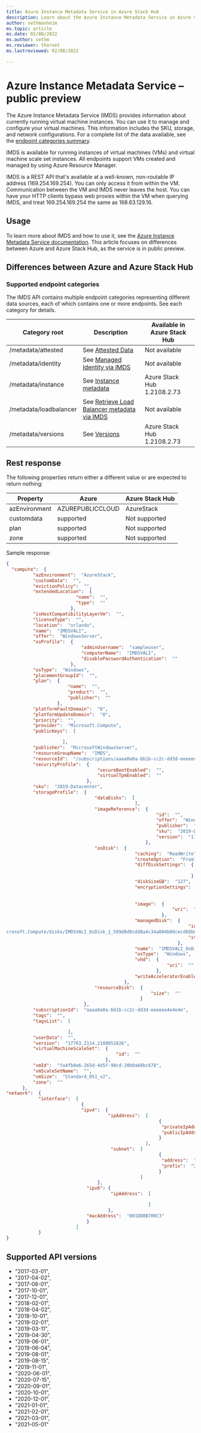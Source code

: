 ```yaml
---
title: Azure Instance Metadata Service in Azure Stack Hub 
description: Learn about the Azure Instance Metadata Service in Azure Stack Hub.
author: sethmanheim
ms.topic: article
ms.date: 02/08/2022
ms.author: sethm
ms.reviewer: thoroet
ms.lastreviewed: 02/08/2022

---
```


# Azure Instance Metadata Service – public preview

The Azure Instance Metadata Service (IMDS) provides information about currently running virtual machine instances. You can use it to manage and configure your virtual machines. This information includes the SKU, storage, and network configurations. For a complete list of the data available, see the [endpoint categories summary](#supported-endpoint-categories).

IMDS is available for running instances of virtual machines (VMs) and virtual machine scale set instances. All endpoints support VMs created and managed by using Azure Resource Manager.

IMDS is a REST API that's available at a well-known, non-routable IP address (169.254.169.254). You can only access it from within the VM. Communication between the VM and IMDS never leaves the host. You can have your HTTP clients bypass web proxies within the VM when querying IMDS, and treat 169.254.169.254 the same as 168.63.129.16.

## Usage

To learn more about IMDS and how to use it, see the [Azure Instance Metadata Service documentation](/azure/virtual-machines/windows/instance-metadata-service?tabs=windows). This article focuses on differences between Azure and Azure Stack Hub, as the service is in public preview.

## Differences between Azure and Azure Stack Hub

### Supported endpoint categories

The IMDS API contains multiple endpoint categories representing different data sources, each of which contains one or more endpoints. See each category for details.

|     Category root             |     Description                                       |     Available in Azure Stack Hub    |
|-------------------------------|-------------------------------------------------------|---------------------------------------|
|     /metadata/attested        |     See [Attested Data](/azure/virtual-machines/windows/instance-metadata-service?tabs=windows#attested-data)                               |     Not available                     |
|     /metadata/identity        |     See [Managed Identity via IMDS](/azure/virtual-machines/windows/instance-metadata-service?tabs=windows#managed-identity)                   |     Not available                     |
|     /metadata/instance        |     See [Instance metadata](/azure/virtual-machines/windows/instance-metadata-service?tabs=windows#instance-metadata)                           |     Azure Stack Hub 1.2108.2.73     |
|     /metadata/loadbalancer    |     See [Retrieve Load Balancer metadata via IMDS](/azure/virtual-machines/windows/instance-metadata-service?tabs=windows#load-balancer-metadata)    |     Not available                     |
|     /metadata/versions        |     See [Versions](/azure/virtual-machines/windows/instance-metadata-service?tabs=windows#versions)                                    |     Azure Stack Hub 1.2108.2.73     |

## Rest response

The following properties return either a different value or are expected to return nothing:

|     Property         |     Azure               |     Azure Stack Hub    |
|----------------------|-------------------------|------------------------|
|     azEnvironment    |     AZUREPUBLICCLOUD    |     AzureStack         |
|     customdata       |     supported           |     Not supported      |
|     plan             |     supported           |     Not supported      |
|     zone             |     supported           |     Not supported      |

Sample response:

```json
{
  "compute":  {
          "azEnvironment":  "AzureStack",
          "customData":  "",
          "evictionPolicy":  "",
          "extendedLocation":  {
                          "name":  "",
                          "type":  ""
                        },
          "isHostCompatibilityLayerVm":  "",
          "licenseType":  "",
          "location":  "orlando",
          "name":  "IMDSVALI",
          "offer":  "WindowsServer",
          "osProfile":  {
                            "adminUsername":  "sampleuser",
                            "computerName":  "IMDSVALI",
                            "disablePasswordAuthentication":  ""
                        },
          "osType":  "Windows",
          "placementGroupId":  "",
          "plan":  {
                       "name":  "",
                       "product":  "",
                       "publisher":  ""
                   },
          "platformFaultDomain":  "0",
          "platformUpdateDomain":  "0",
          "priority":  "",
          "provider":  "Microsoft.Compute",
          "publicKeys":  [

                     ],
          "publisher":  "MicrosoftWindowsServer",
          "resourceGroupName":  "IMDS",
          "resourceId":  "/subscriptions/aaaa0a0a-bb1b-cc2c-dd3d-eeeeee4e4e4e/resourceGroups/IMDS/providers/Microsoft.Compute/virtualMachines/IMDSVALI",
          "securityProfile":  {
                                  "secureBootEnabled":  "",
                                  "virtualTpmEnabled":  ""
                              },
          "sku":  "2019-Datacenter",
          "storageProfile":  {
                                 "dataDisks":  [
                                                ],
                                 "imageReference":  {
                                                        "id":  "",
                                                        "offer":  "WindowsServer",
                                                        "publisher":  "MicrosoftWindowsServer",
                                                        "sku":  "2019-Datacenter",
                                                        "version":  "17763.2114.2108051826"
                                                    },
                                 "osDisk":  {
                                                "caching":  "ReadWrite",
                                                "createOption":  "FromImage",
                                                "diffDiskSettings":  {
                                                                         "option":  ""
                                                                     },
                                                "diskSizeGB":  "127",
                                                "encryptionSettings":  {
                                                                           "enabled":  "false"
                                                                       },
                                                "image":  {
                                                              "uri":  ""
                                                          },
                                                "managedDisk":  {
                                                                    "id":  "/subscriptions/aaaa0a0a-bb1b-cc2c-dd3d-eeeeee4e4e4e/resourceGroups/IMDS/providers/Mi
crosoft.Compute/disks/IMDSVALI_OsDisk_1_589d8d9cdd8a4c34a004b0dcecd68b05",
                                                                    "storageAccountType":  "Premium_LRS"
                                                                },
                                                "name":  "IMDSVALI_OsDisk_1_589d8d9cdd8a4c34a004b0dcecd68b05",
                                                "osType":  "Windows",
                                                "vhd":  {
                                                            "uri":  ""
                                                        },
                                                "writeAcceleratorEnabled":  "false"
                                            },
                                 "resourceDisk":  {
                                                      "size":  ""
                                                  }
                             },
          "subscriptionId":  "aaaa0a0a-bb1b-cc2c-dd3d-eeeeee4e4e4e",
          "tags":  "",
          "tagsList":  [

                       ],
          "userData":  "",
          "version":  "17763.2114.2108051826",
          "virtualMachineScaleSet":  {
                                         "id":  ""
                                     },
          "vmId":  "fa4fb8e6-265d-4d5f-98cd-20b0a68bc678",
          "vmScaleSetName":  "",
          "vmSize":  "Standard_DS1_v2",
          "zone":  ""
      },
"network":  {
            "interface":  [
                            {
                            "ipv4":  {
                                      "ipAddress":  [
                                                         {
                                                          "privateIpAddress":  "10.0.2.4",
                                                          "publicIpAddress":  "10.217.119.162"
                                                         }
                                                    ],
                                       "subnet":  [
                                                         {
                                                          "address":  "10.0.2.0",
                                                          "prefix":  "24"
                                                         }
                                                  ]
                                  },
                              "ipv6": {
                                       "ipAddress":  [

                                                     ]
                                      },
                              "macAddress":  "001DD8B700C3"
                              }
                          ]
            }
}
```

## Supported API versions

- "2017-03-01",
- "2017-04-02",
- "2017-08-01",
- "2017-10-01",
- "2017-12-01",
- "2018-02-01",
- "2018-04-02",
- "2018-10-01",
- "2019-02-01",
- "2019-03-11",
- "2019-04-30",
- "2019-06-01",
- "2019-06-04",
- "2019-08-01",
- "2019-08-15",
- "2019-11-01",
- "2020-06-01",
- "2020-07-15",
- "2020-09-01",
- "2020-10-01",
- "2020-12-01",
- "2021-01-01",
- "2021-02-01",
- "2021-03-01",
- "2021-05-01"
